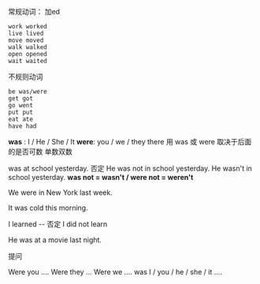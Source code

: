 常规动词： 加ed

	work worked
	live lived
	move moved
	walk walked
	open opened
	wait waited

不规则动词

	be was/were
	get got
	go went
	put put
	eat ate
	have had

**was** : I / He / She / It
**were**: you / we / they
there 用 was 或 were 取决于后面的是否可数 单数双数

 was at school yesterday.
 否定
He was not in school yesterday.
He wasn't in school yesterday.
**was not = wasn't / were not = weren't**

We were in New York last week.

It was cold this morning.

I learned -- 否定 I did not learn

He was at a movie last night.

提问 

Were you .... 
Were they ...
Were we ....
was I / you / he / she / it .... 

